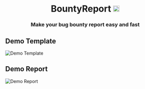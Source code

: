 <h1 align="center">BountyReport <a href="https://twitter.com/intent/tweet?text=BountyReport%20-%20Make%20your%20bug%20bounty%20report%20easy%20and%20fast.%0A%0Ahttps://github.com/khanjanny/BountyReport&hashtags=bugbounty,bugbountytips,infosec"><img src="https://img.shields.io/badge/Tweet--lightgrey?logo=twitter&style=social" alt="Tweet" height="20"/></a></h1>
<h3 align="center">Make your bug bounty report easy and fast</h3>


## Demo Template

![Demo Template](screenshots/templ.png)


## Demo Report

![Demo Report](screenshots/xss_.png)

